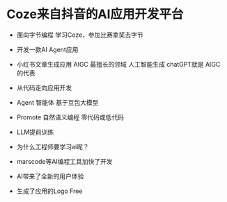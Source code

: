 # Coze来自抖音的AI应用开发平台

- 面向字节编程
学习Coze，参加比赛拿奖去字节
- 开发一款AI Agent应用
 - 小红书文章生成应用 AIGC 最擅长的领域 
人工智能生成 chatGPT就是 AIGC 的代表
 - 从代码走向应用开发
 - Agent 智能体
   基于豆包大模型
 - Promote
   自然语义编程
   零代码或低代码
 - LLM提前训练

- 为什么工程师要学习ai呢？
 - marscode等AI编程工具加快了开发
 - AI带来了全新的用户体验
  - 生成了应用的Logo  Free
                                        
